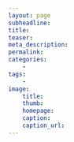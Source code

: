 ```yaml
---
layout: page
subheadline: 
title: 
teaser:
meta_description:
permalink:
categories:
    - 
tags:
    - 
image:
    title: 
    thumb: 
    homepage:
    caption:
    caption_url:
---
```

